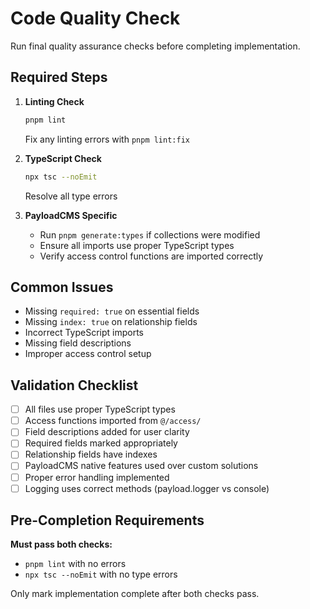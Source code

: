 # Code Quality Check

Run final quality assurance checks before completing implementation.

## Required Steps
1. **Linting Check**
   ```bash
   pnpm lint
   ```
   Fix any linting errors with `pnpm lint:fix`

2. **TypeScript Check**
   ```bash
   npx tsc --noEmit
   ```
   Resolve all type errors

3. **PayloadCMS Specific**
   - Run `pnpm generate:types` if collections were modified
   - Ensure all imports use proper TypeScript types
   - Verify access control functions are imported correctly

## Common Issues
- Missing `required: true` on essential fields
- Missing `index: true` on relationship fields
- Incorrect TypeScript imports
- Missing field descriptions
- Improper access control setup

## Validation Checklist
- [ ] All files use proper TypeScript types
- [ ] Access functions imported from `@/access/`
- [ ] Field descriptions added for user clarity
- [ ] Required fields marked appropriately
- [ ] Relationship fields have indexes
- [ ] PayloadCMS native features used over custom solutions
- [ ] Proper error handling implemented
- [ ] Logging uses correct methods (payload.logger vs console)

## Pre-Completion Requirements
**Must pass both checks:**
- `pnpm lint` with no errors
- `npx tsc --noEmit` with no type errors

Only mark implementation complete after both checks pass.
